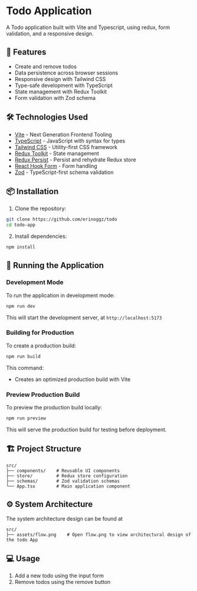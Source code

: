 # Todo Application

A Todo application built with Vite and Typescript, using redux, form validation, and a responsive design.

## 🚀 Features

- Create and remove todos
- Data persistence across browser sessions
- Responsive design with Tailwind CSS
- Type-safe development with TypeScript
- State management with Redux Toolkit
- Form validation with Zod schema

## 🛠️ Technologies Used

- [Vite](https://vitejs.dev/) - Next Generation Frontend Tooling
- [TypeScript](https://www.typescriptlang.org/) - JavaScript with syntax for types
- [Tailwind CSS](https://tailwindcss.com/) - Utility-first CSS framework
- [Redux Toolkit](https://redux-toolkit.js.org/) - State management
- [Redux Persist](https://github.com/rt2zz/redux-persist) - Persist and rehydrate Redux store
- [React Hook Form](https://react-hook-form.com/) - Form handling
- [Zod](https://github.com/colinhacks/zod) - TypeScript-first schema validation

## 📦 Installation

1. Clone the repository:
```bash
git clone https://github.com/erinoggz/todo
cd todo-app
```

2. Install dependencies:
```bash
npm install
```

## 🚀 Running the Application

### Development Mode
To run the application in development mode:
```bash
npm run dev
```
This will start the development server, at `http://localhost:5173`

### Building for Production
To create a production build:
```bash
npm run build
```
This command:
- Creates an optimized production build with Vite

### Preview Production Build
To preview the production build locally:
```bash
npm run preview
```
This will serve the production build for testing before deployment.

## 🏗️ Project Structure

```
src/
├── components/    # Reusable UI components
├── store/         # Redux store configuration
├── schemas/       # Zod validation schemas
└── App.tsx        # Main application component
```

## ⚙️ System Architecture
The system architecture design can be found at
```
src/
├── assets/flow.png    # Open flow.png to view architectural design of the todo App
```

## 💻 Usage

1. Add a new todo using the input form
2. Remove todos using the remove button